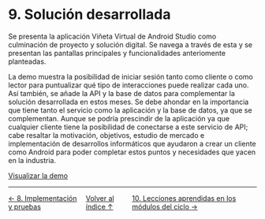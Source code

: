 # 9. Solución desarrollada

Se presenta la aplicación Viñeta Virtual de Android Studio como culminación de proyecto y solución digital. Se navega a través de esta y se presentan las pantallas principales y funcionalidades anteriomente planteadas.

La demo muestra la posibilidad de iniciar sesión tanto como cliente o como lector para puntualizar qué tipo de interacciones puede realizar cada uno. Así también, se añade la API y la base de datos para complementar la solución desarrollada en estos meses. Se debe ahondar en la importancia que tiene tanto el servicio como la aplicación y la base de datos, ya que se complementan. Aunque se podría prescindir de la aplicación ya que cualquier cliente tiene la posibilidad de conectarse a este servicio de API; cabe resaltar la motivación, objetivos, estudio de mercado e implementación de desarrollos informáticos que ayudaron a crear un cliente como Android para poder completar estos puntos y necesidades que yacen en la industria.

[Visualizar la demo](https://drive.google.com/file/d/1AoXDHO__yQA_xp6FJIWAmAUNx_fUMRrG/view?usp=sharing)

---
<div style="display:flex; justify-content: space-between; align-items: center;">
    <a href="8.implementacion.md">← 8. Implementación y pruebas</a> &nbsp; &nbsp; &nbsp;
    <a href="indice.md">Volver al índice ↑</a> &nbsp; &nbsp; &nbsp;
    <a href="10.lecciones.md">10. Lecciones aprendidas en los módulos del ciclo →</a> &nbsp; &nbsp; &nbsp;
</div>

